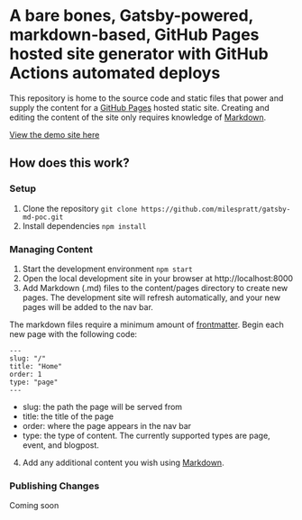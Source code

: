 # A bare bones, Gatsby-powered, markdown-based, GitHub Pages hosted site generator with GitHub Actions automated deploys

This repository is home to the source code and static files that power and supply the content for a [GitHub Pages](https://pages.github.com/) hosted static site. Creating and editing the content of the site only requires knowledge of [Markdown](https://github.com/adam-p/markdown-here/wiki/Markdown-Cheatsheet).

[View the demo site here](https://milespratt.github.io/gatsby-md-poc/)

## How does this work?

### Setup

1. Clone the repository
   `git clone https://github.com/milespratt/gatsby-md-poc.git`
2. Install dependencies
   `npm install`

### Managing Content

1. Start the development environment
   `npm start`
2. Open the local development site in your browser at http://localhost:8000
3. Add Markdown (.md) files to the content/pages directory to create new pages. The development site will refresh automatically, and your new pages will be added to the nav bar.

The markdown files require a minimum amount of [frontmatter](https://jekyllrb.com/docs/front-matter/). Begin each new page with the following code:

```
---
slug: "/"
title: "Home"
order: 1
type: "page"
---
```

- slug: the path the page will be served from
- title: the title of the page
- order: where the page appears in the nav bar
- type: the type of content. The currently supported types are page, event, and blogpost.

4. Add any additional content you wish using [Markdown](https://github.com/adam-p/markdown-here/wiki/Markdown-Cheatsheet).

### Publishing Changes

Coming soon
